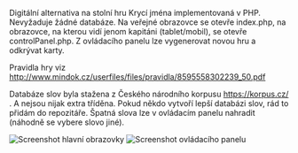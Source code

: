 Digitální alternativa na stolní hru Krycí jména implementovaná v PHP. Nevyžaduje žádné databáze. Na veřejné obrazovce se otevře index.php, na obrazovce, na kterou vidí jenom kapitáni (tablet/mobil), se otevře controlPanel.php. Z ovládacího panelu lze vygenerovat novou hru a odkrývat karty.

Pravidla hry viz http://www.mindok.cz/userfiles/files/pravidla/8595558302239_50.pdf

Databáze slov byla stažena z Českého národního korpusu https://korpus.cz/ . A nejsou nijak extra tříděna. Pokud někdo vytvoří lepší databázi slov, rád to přidám do repozitáře. Špatná slova lze v ovládacím panelu nahradit (náhodně se vybere slovo jiné).

![Screenshot hlavní obrazovky](docs/sshot_1.png?raw=true)
![Screenshot ovládacího panelu](docs/sshot_2.png?raw=true)